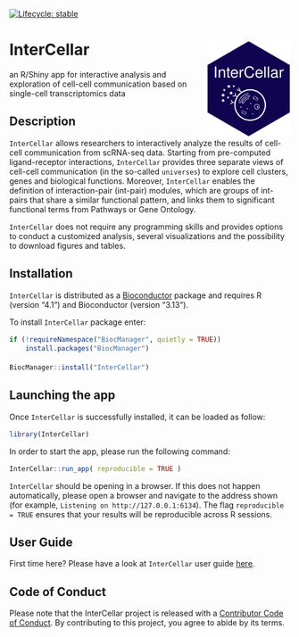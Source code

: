 
<!-- README.md is generated from README.Rmd. Please edit that file -->

<!-- badges: start -->

[![Lifecycle:
stable](https://img.shields.io/badge/lifecycle-stable-brightgreen.svg)](https://lifecycle.r-lib.org/articles/stages.html#stable)
<!-- badges: end -->

# InterCellar <img src="inst/app/www/logo.png" align="right" alt="" width="150" />

an R/Shiny app for interactive analysis and exploration of cell-cell
communication based on single-cell transcriptomics data

## Description

`InterCellar` allows researchers to interactively analyze the results of
cell-cell communication from scRNA-seq data. Starting from pre-computed
ligand-receptor interactions, `InterCellar` provides three separate
views of cell-cell communication (in the so-called `universes`) to
explore cell clusters, genes and biological functions. Moreover,
`InterCellar` enables the definition of interaction-pair (int-pair)
modules, which are groups of int-pairs that share a similar functional
pattern, and links them to significant functional terms from Pathways or
Gene Ontology.

`InterCellar` does not require any programming skills and provides
options to conduct a customized analysis, several visualizations and the
possibility to download figures and tables.

## Installation

`InterCellar` is distributed as a
[Bioconductor](https://www.bioconductor.org/) package and requires R
(version “4.1”) and Bioconductor (version “3.13”).

To install `InterCellar` package enter:

``` r
if (!requireNamespace("BiocManager", quietly = TRUE))
    install.packages("BiocManager")

BiocManager::install("InterCellar")
```

## Launching the app

Once `InterCellar` is successfully installed, it can be loaded as
follow:

``` r
library(InterCellar)
```

In order to start the app, please run the following command:

``` r
InterCellar::run_app( reproducible = TRUE )
```

`InterCellar` should be opening in a browser. If this does not happen
automatically, please open a browser and navigate to the address shown
(for example, `Listening on http://127.0.0.1:6134`). The flag
`reproducible = TRUE` ensures that your results will be reproducible
across R sessions.

## User Guide

First time here? Please have a look at `InterCellar` user guide
[here](http://bioconductor.org/packages/devel/bioc/vignettes/InterCellar/inst/doc/user_guide.html).

## Code of Conduct

Please note that the InterCellar project is released with a [Contributor
Code of
Conduct](https://contributor-covenant.org/version/2/0/CODE_OF_CONDUCT.html).
By contributing to this project, you agree to abide by its terms.
